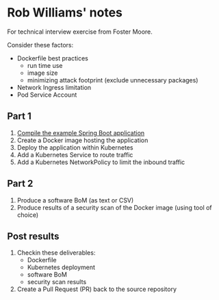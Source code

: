 # Rob Williams' notes
For technical interview exercise from Foster Moore.

Consider these factors:
* Dockerfile best practices
  * run time use
  * image size
  * minimizing attack footprint (exclude unnecessary packages)
* Network Ingress limitation
* Pod Service Account

## Part 1
1. [Compile the example Spring Boot application](./compiling.md)
1. Create a Docker image hosting the application
1. Deploy the application within Kubernetes
1. Add a Kubernetes Service to route traffic
1. Add a Kubernetes NetworkPolicy to limit the inbound traffic

## Part 2
1. Produce a software BoM (as text or CSV)
1. Produce results of a security scan of the Docker image (using tool of choice)

## Post results
1. Checkin these deliverables:
   * Dockerfile
   * Kubernetes deployment
   * software BoM
   * security scan results
1. Create a Pull Request (PR) back to the source repository

